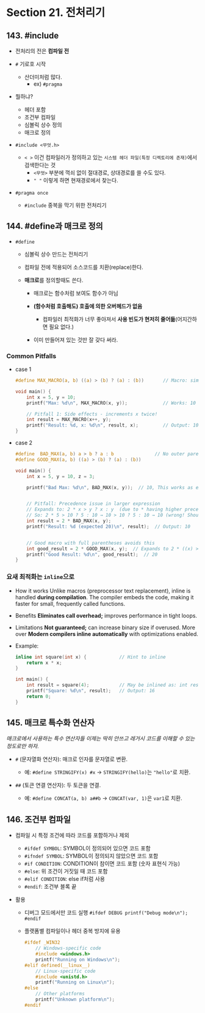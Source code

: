 # Section 21. 전처리기




## 143. #include

- 전처리의 전은 **컴파일 전**


- `#` 기로호 시작
  - 산더미처럼 많다.
    - ex) `#pragma`


- 뭘하냐?
  - 헤더 포함
  - 조건부 컴파일
  - 심볼릭 상수 정의
  - 매크로 정의


- `#include <무엇.h>`

  - `< >` 이건 컴파일러가 정의하고 있는 `시스템 헤더 파일(특정 디렉토리에 존재)`에서 검색한다는 것
    - `<무엇>` 부분에 꺽쇠 없이 절대경로, 상대경로를 쓸 수도 있다.
    - `" "` 이렇게 하면 현재경로에서 찾는다.


- `#pragma once`
  - `#include` 중복을 막기 위한 전처리기



## 144. #define과 매크로 정의


- `#define`

  - 심볼릭 상수 만드는 전처리기
  - 컴파일 전에 적용되어 소스코드를 치환(replace)한다.

  - **매크로**를 정의할때도 쓴다.
    - 매크로는 함수처럼 보여도 함수가 아님
    - **(함수처럼 호출해도) 호출에 의한 오버헤드가 없음**
      - 컴파일러 최적화가 너무 좋아져서 **사용 빈도가 현저히 줄어듦**(어지간하면 필요 없다.)

    - 이미 만들어져 있는 것만 잘 갖다 써라.

### Common Pitfalls

- case 1
  ```c
  #define MAX_MACRO(a, b) ((a) > (b) ? (a) : (b))       // Macro: simple but risky

  void main() {
      int x = 5, y = 10;
      printf("Max: %d\n", MAX_MACRO(x, y));             // Works: 10

      // Pitfall 1: Side effects - increments x twice!
      int result = MAX_MACRO(x++, y);
      printf("Result: %d, x: %d\n", result, x);         // Output: 10, x=7 (unexpected)
  }
  ```


- case 2
  ```c
  #define  BAD_MAX(a, b) a > b ? a : b               // No outer parens!
  #define GOOD_MAX(a, b) ((a) > (b) ? (a) : (b))

  void main() {
      int x = 5, y = 10, z = 3;

      printf("Bad Max: %d\n", BAD_MAX(x, y));  // 10, This works as expected here


      // Pitfall: Precedence issue in larger expression
      // Expands to: 2 * x > y ? x : y  (due to * having higher precedence than >)
      // So: 2 * 5 > 10 ? 5 : 10 → 10 > 10 ? 5 : 10 → 10 (wrong! Should be 2 * 10 = 20)
      int result = 2 * BAD_MAX(x, y);
      printf("Result: %d (expected 20)\n", result);  // Output: 10


      // Good macro with full parentheses avoids this
      int good_result = 2 * GOOD_MAX(x, y);  // Expands to 2 * ((x) > (y) ? (x) : (y))
      printf("Good Result: %d\n", good_result);  // 20
  }
  ```



### 요새 최적화는 `inline`으로

- How it works
  Unlike macros (preprocessor text replacement), inline is handled **during compilation**.
  The compiler embeds the code, making it faster for small, frequently called functions.

- Benefits
  **Eliminates call overhead;** improves performance in tight loops.

- Limitations
  **Not guaranteed;** can increase binary size if overused.
  More over **Modern compilers inline automatically** with optimizations enabled.

- Example:
  ```c
  inline int square(int x) {            // Hint to inline
      return x * x;
  }

  int main() {
      int result = square(4);           // May be inlined as: int result = 4 * 4;
      printf("Square: %d\n", result);   // Output: 16
      return 0;
  }
  ```



## 145. 매크로 특수화 연산자

_매크로에서 사용하는 특수 연산자들_
_이제는 딱히 안쓰고 레거시 코드를 이해할 수 있는 정도로만 하자._


- `#` (문자열화 연산자): 매크로 인자를 문자열로 변환.
  - 예: `#define STRINGIFY(x) #x` → `STRINGIFY(hello)`는 `"hello"`로 치환.


- `##` (토큰 연결 연산자): 두 토큰을 연결.
  - 예: `#define CONCAT(a, b) a##b` → `CONCAT(var, 1)`은 `var1`로 치환.




## 146. 조건부 컴파일


- 컴파일 시 특정 조건에 따라 코드를 포함하거나 제외

  - `#ifdef SYMBOL`: SYMBOL이 정의되어 있으면 코드 포함
  - `#ifndef SYMBOL`: SYMBOL이 정의되지 않았으면 코드 포함
  - `#if CONDITION`: CONDITION이 참이면 코드 포함 (숫자 표현식 가능)
  - `#else`: 위 조건이 거짓일 때 코드 포함
  - `#elif CONDITION`: else if처럼 사용
  - `#endif`: 조건부 블록 끝


- 활용

  - 디버그 모드에서만 코드 실행
    `#ifdef DEBUG printf("Debug mode\n"); #endif`

  - 플랫폼별 컴파일이나 헤더 중복 방지에 유용
    ```c
    #ifdef _WIN32
        // Windows-specific code
        #include <windows.h>
        printf("Running on Windows\n");
    #elif defined(__linux__)
        // Linux-specific code
        #include <unistd.h>
        printf("Running on Linux\n");
    #else
        // Other platforms
        printf("Unknown platform\n");
    #endif
    ```



